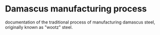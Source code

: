 # Damascus manufacturing process
documentation of the traditional process of manufacturing damascus steel, originally known as "wootz" steel.
